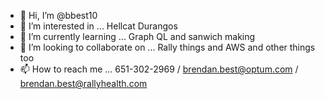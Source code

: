 - 👋 Hi, I’m @bbest10
- 👀 I’m interested in ... Hellcat Durangos
- 🌱 I’m currently learning ... Graph QL and sanwich making
- 💞️ I’m looking to collaborate on ... Rally things and AWS and other things too
- 📫 How to reach me ... 651-302-2969 / brendan.best@optum.com / brendan.best@rallyhealth.com

<!---
bbest10/bbest10 is a ✨ special ✨ repository because its `README.md` (this file) appears on your GitHub profile.
You can click the Preview link to take a look at your changes.
--->
